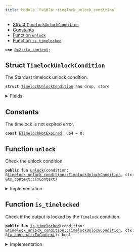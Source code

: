 ```yaml
---
title: Module `0x107a::timelock_unlock_condition`
---
```




-  [Struct `TimelockUnlockCondition`](#0x107a_timelock_unlock_condition_TimelockUnlockCondition)
-  [Constants](#@Constants_0)
-  [Function `unlock`](#0x107a_timelock_unlock_condition_unlock)
-  [Function `is_timelocked`](#0x107a_timelock_unlock_condition_is_timelocked)


<pre><code><b>use</b> <a href="../sui-framework/tx_context.md#0x2_tx_context">0x2::tx_context</a>;
</code></pre>



<a name="0x107a_timelock_unlock_condition_TimelockUnlockCondition"></a>

## Struct `TimelockUnlockCondition`

The Stardust timelock unlock condition.


<pre><code><b>struct</b> <a href="timelock_unlock_condition.md#0x107a_timelock_unlock_condition_TimelockUnlockCondition">TimelockUnlockCondition</a> <b>has</b> drop, store
</code></pre>



<details>
<summary>Fields</summary>


<dl>
<dt>
<code>unix_time: u32</code>
</dt>
<dd>
 The unix time (seconds since Unix epoch) starting from which the output can be consumed.
</dd>
</dl>


</details>

<a name="@Constants_0"></a>

## Constants


<a name="0x107a_timelock_unlock_condition_ETimelockNotExpired"></a>

The timelock is not expired error.


<pre><code><b>const</b> <a href="timelock_unlock_condition.md#0x107a_timelock_unlock_condition_ETimelockNotExpired">ETimelockNotExpired</a>: u64 = 0;
</code></pre>



<a name="0x107a_timelock_unlock_condition_unlock"></a>

## Function `unlock`

Check the unlock condition.


<pre><code><b>public</b> <b>fun</b> <a href="timelock_unlock_condition.md#0x107a_timelock_unlock_condition_unlock">unlock</a>(condition: &<a href="timelock_unlock_condition.md#0x107a_timelock_unlock_condition_TimelockUnlockCondition">timelock_unlock_condition::TimelockUnlockCondition</a>, ctx: &<a href="../sui-framework/tx_context.md#0x2_tx_context_TxContext">tx_context::TxContext</a>)
</code></pre>



<details>
<summary>Implementation</summary>


<pre><code><b>public</b> <b>fun</b> <a href="timelock_unlock_condition.md#0x107a_timelock_unlock_condition_unlock">unlock</a>(condition: &<a href="timelock_unlock_condition.md#0x107a_timelock_unlock_condition_TimelockUnlockCondition">TimelockUnlockCondition</a>, ctx: &TxContext) {
    <b>assert</b>!(!<a href="timelock_unlock_condition.md#0x107a_timelock_unlock_condition_is_timelocked">is_timelocked</a>(condition, ctx), <a href="timelock_unlock_condition.md#0x107a_timelock_unlock_condition_ETimelockNotExpired">ETimelockNotExpired</a>);
}
</code></pre>



</details>

<a name="0x107a_timelock_unlock_condition_is_timelocked"></a>

## Function `is_timelocked`

Check if the output is locked by the <code>Timelock</code> condition.


<pre><code><b>public</b> <b>fun</b> <a href="timelock_unlock_condition.md#0x107a_timelock_unlock_condition_is_timelocked">is_timelocked</a>(condition: &<a href="timelock_unlock_condition.md#0x107a_timelock_unlock_condition_TimelockUnlockCondition">timelock_unlock_condition::TimelockUnlockCondition</a>, ctx: &<a href="../sui-framework/tx_context.md#0x2_tx_context_TxContext">tx_context::TxContext</a>): bool
</code></pre>



<details>
<summary>Implementation</summary>


<pre><code><b>public</b> <b>fun</b> <a href="timelock_unlock_condition.md#0x107a_timelock_unlock_condition_is_timelocked">is_timelocked</a>(condition: &<a href="timelock_unlock_condition.md#0x107a_timelock_unlock_condition_TimelockUnlockCondition">TimelockUnlockCondition</a>, ctx: &TxContext): bool {
    condition.unix_time &gt; ((<a href="../sui-framework/tx_context.md#0x2_tx_context_epoch_timestamp_ms">tx_context::epoch_timestamp_ms</a>(ctx) / 1000) <b>as</b> u32)
}
</code></pre>



</details>

